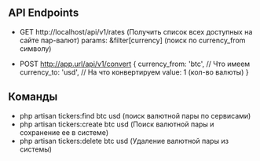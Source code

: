 ## API Endpoints
- GET http://localhost/api/v1/rates (Получить список всех доступных на сайте пар-валют) params: &filter[currency] (поиск по currency_from символу)

- POST http://app.url/api/v1/convert
    {
        currency_from: 'btc', // Что имеем
        currency_to: 'usd', // На что конвертируем
        value: 1 (кол-во валюты)
    }


## Команды
- php artisan tickers:find btc usd (поиск валютной пары по сервисами)
-  php artisan tickers:create btc usd (Поиск валютной пары и сохранение ее в системе)
-  php artisan tickers:delete btc usd (Удаление валютной пары из системы)

